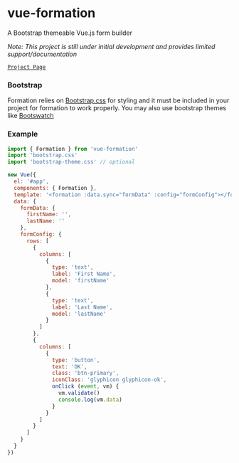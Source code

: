 # vue-formation
A Bootstrap themeable Vue.js form builder

*Note: This project is still under initial development and provides limited support/documentation*

[`Project Page`](https://bhoriuchi.github.io/vue-formation/)

### Bootstrap
Formation relies on [Bootstrap.css](http://getbootstrap.com/) for styling and it must be included in your project for formation to work properly. You may also use bootstrap themes like [Bootswatch](https://bootswatch.com/)


### Example

```js
import { Formation } from 'vue-formation'
import 'bootstrap.css'
import 'bootstrap-theme.css' // optional

new Vue({
  el: '#app',
  components: { Formation },
  template: '<formation :data.sync="formData" :config="formConfig"></formation>',
  data: {
    formData: {
      firstName: '',
      lastName: ''
    },
    formConfig: {
      rows: [
        {
          columns: [
            {
              type: 'text',
              label: 'First Name',
              model: 'firstName'
            },
            {
              type: 'text',
              label: 'Last Name',
              model: 'lastName'
            }
          ]
        },
        {
          columns: [
            {
              type: 'button',
              text: 'OK',
              class: 'btn-primary',
              iconClass: 'glyphicon glyphicon-ok',
              onClick (event, vm) {
                vm.validate()
                console.log(vm.data)
              }
            }
          ]
        }
      ]
    }
  }
})
```
